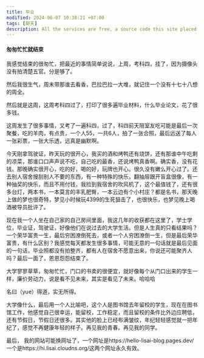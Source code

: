 ```yaml
---
title: 毕业
modified: 2024-06-07 10:38:21 +07:00
tags: [聊天]
description: All the services are free, a source code this site placed on github repository and intergration with netlify service, another service that you can use is github page for hosting your own static site.
---
```


#### 匆匆忙忙就结束

我感觉结束的很匆忙，把最近的事情简单说说，上周，考科四，挂了，因为摄像头没有拍清楚五官。分是够了。

然后我很生气，周末带那谁去看香，巴拉巴拉一大堆，就记住一个没有十七十八想的周全。

然后就是这周，这周考科四过了，打印了很多遍毕业材料，什么毕业论文，花了很多钱。

这周发生了很多事情，又考了一遍科四，过了，科四前天陪室友吃可能是最后一次聚餐，吃的羊肉，有点贵，一个人55，一共6人，拍了一张合照，最后远送了每人一张彩票，一张大乐透，远真是幽默啊。

今天刚拿驾驶证，昨天玩的很开心，我买的酒和烤鸭还有烧饼，还有那谁中午吃剩的凉菜，那谁口口声声说不吃，自己吃的最香，还说烤鸭真香啊。确实香，没有花钱。那晚确实很开心，吃的好，喝的好，玩牌也开心。很久没有嫩么开心过了。还去别人宿舍搜刮别人不要的东西，有一种特殊的快乐，翻抽屉跟开盲盒很像，有一种抽奖的快乐，而且不用付钱，我捡到我宿舍的吹风机了，这个最值钱了，还有很多台灯，两本书，一本莫言的丰乳肥臀，一本云边有个小村庄？都是名书，那天晚上做的梦也很奇特，梦见小时候玩4399的生死狙击了，也很快乐，也梦见晚上喝酒被导员批评了。

现在我一个人坐在自己家的自己房间里面，我这几年的收获都在这里了，学士学位，毕业证，驾驶证，好像他们在说过去的大学生活。但是人生真的只看结果吗？一个荣华富贵一生，最后穷困潦倒死去，或者一个人穷困潦倒一生，但是最后荣华富贵，有什么区别？我感觉每天都发生很多事情，可能无意的一句话就是最后见面的一句话，毕业照都没有拍整齐，都有人在宿舍不愿意出来，你说还可能聚齐人吗？最后一面了，恩恩怨怨结束了。

大学寥寥草草，匆匆忙忙，门口的书卖的很便宜，就好像每个从门口出来的学生一样，廉价劳动力，说是看不见未来，其实是看见了未来。哈哈哈

名曰（yue）得道，实无所得。

大学像什么，最后用一个人比喻吧，这个人是图书馆去年留校的学生，现在在图书馆工作，他感觉自己很幸运，能留校，工作稳定，而且留校的条件比外边应聘低，还有节假日，节假日还很多。其实他的脸上已经布满皱纹，年纪轻轻感觉就一把年纪了，感觉不再健康年轻的样子。再见我的青春。再见我的同学。

最后， 我的网站可能换网址了，一个网址是https://hello-lisai-blog.pages.dev/一个是https://hi.lisai.cloudns.org/这两个网址永久有效。





